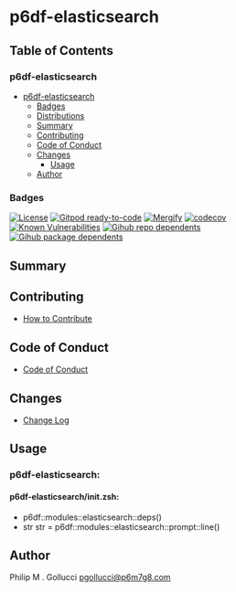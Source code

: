 # p6df-elasticsearch

## Table of Contents


### p6df-elasticsearch
- [p6df-elasticsearch](#p6df-elasticsearch)
  - [Badges](#badges)
  - [Distributions](#distributions)
  - [Summary](#summary)
  - [Contributing](#contributing)
  - [Code of Conduct](#code-of-conduct)
  - [Changes](#changes)
    - [Usage](#usage)
  - [Author](#author)

### Badges

[![License](https://img.shields.io/badge/License-Apache%202.0-yellowgreen.svg)](https://opensource.org/licenses/Apache-2.0)
[![Gitpod ready-to-code](https://img.shields.io/badge/Gitpod-ready--to--code-blue?logo=gitpod)](https://gitpod.io/#https://github.com/p6m7g8/p6df-elasticsearch)
[![Mergify](https://img.shields.io/endpoint.svg?url=https://gh.mergify.io/badges/p6m7g8/p6df-elasticsearch/&style=flat)](https://mergify.io)
[![codecov](https://codecov.io/gh/p6m7g8/p6df-elasticsearch/branch/master/graph/badge.svg?token=14Yj1fZbew)](https://codecov.io/gh/p6m7g8/p6df-elasticsearch)
[![Known Vulnerabilities](https://snyk.io/test/github/p6m7g8/p6df-elasticsearch/badge.svg?targetFile=package.json)](https://snyk.io/test/github/p6m7g8/p6df-elasticsearch?targetFile=package.json)
[![Gihub repo dependents](https://badgen.net/github/dependents-repo/p6m7g8/p6df-elasticsearch)](https://github.com/p6m7g8/p6df-elasticsearch/network/dependents?dependent_type=REPOSITORY)
[![Gihub package dependents](https://badgen.net/github/dependents-pkg/p6m7g8/p6df-elasticsearch)](https://github.com/p6m7g8/p6df-elasticsearch/network/dependents?dependent_type=PACKAGE)

## Summary

## Contributing

- [How to Contribute](CONTRIBUTING.md)

## Code of Conduct

- [Code of Conduct](https://github.com/p6m7g8/.github/blob/master/CODE_OF_CONDUCT.md)

## Changes

- [Change Log](CHANGELOG.md)

## Usage

### p6df-elasticsearch:

#### p6df-elasticsearch/init.zsh:

- p6df::modules::elasticsearch::deps()
- str str = p6df::modules::elasticsearch::prompt::line()



## Author

Philip M . Gollucci <pgollucci@p6m7g8.com>
